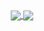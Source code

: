 <center>
    <a href="https://llukk.carrd.co/" target="_blank">
        <img align="center" src="https://llukk.vercel.app/api?username=LuK050&count_private=true&border_radius=6&show_icons=true&theme=dark&text_color=ededed&icon_color=ededed&hide_border=true&disable_animations=true&line_height=27&hide_title=true" />
    </a>
    <a href="https://llukk.carrd.co/" target="_blank">
        <img align="center" src="https://llukk.vercel.app/api/top-langs/?username=LuK050&count_private=true&border_radius=6&langs_count=3&theme=dark&text_color=ededed&card_width=220&hide_border=true&hide_title=true" />
    </a>
</center>
  

